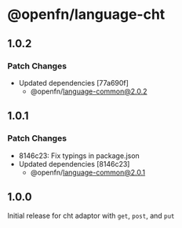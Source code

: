 # @openfn/language-cht

## 1.0.2

### Patch Changes

- Updated dependencies [77a690f]
  - @openfn/language-common@2.0.2

## 1.0.1

### Patch Changes

- 8146c23: Fix typings in package.json
- Updated dependencies [8146c23]
  - @openfn/language-common@2.0.1

## 1.0.0

Initial release for cht adaptor with `get`, `post`, and `put`
